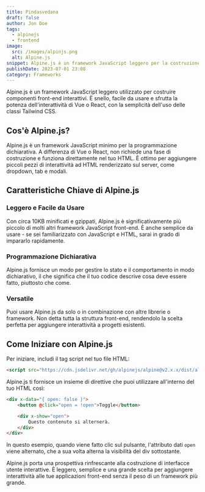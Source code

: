```yaml
---
title: Pindasvedana
draft: false
author: Jon Doe
tags:
  - alpinejs
  - frontend
image:
  src: /images/alpinjs.png
  alt: Alpine.js
snippet: Alpine.js è un framework JavaScript leggero per la costruzione di componenti front-end interattivi con semplicità e flessibilità.
publishDate: 2023-07-01 23:08
category: Frameworks
---
```

Alpine.js è un framework JavaScript leggero utilizzato per costruire componenti front-end interattivi. È snello, facile da usare e sfrutta la potenza dell'interattività di Vue o React, con la semplicità dell'uso delle classi Tailwind CSS.

## Cos'è Alpine.js?

Alpine.js è un framework JavaScript minimo per la programmazione dichiarativa. A differenza di Vue o React, non richiede una fase di costruzione e funziona direttamente nel tuo HTML. È ottimo per aggiungere piccoli pezzi di interattività ad HTML renderizzato sul server, come dropdown, tab e modali.

## Caratteristiche Chiave di Alpine.js

### Leggero e Facile da Usare

Con circa 10KB minificati e gzippati, Alpine.js è significativamente più piccolo di molti altri framework JavaScript front-end. È anche semplice da usare - se sei familiarizzato con JavaScript e HTML, sarai in grado di impararlo rapidamente.

### Programmazione Dichiarativa

Alpine.js fornisce un modo per gestire lo stato e il comportamento in modo dichiarativo, il che significa che il tuo codice descrive cosa deve essere fatto, piuttosto che come.

### Versatile

Puoi usare Alpine.js da solo o in combinazione con altre librerie o framework. Non detta tutta la struttura front-end, rendendolo la scelta perfetta per aggiungere interattività a progetti esistenti.

## Come Iniziare con Alpine.js

Per iniziare, includi il tag script nel tuo file HTML:

```html
<script src="https://cdn.jsdelivr.net/gh/alpinejs/alpine@v2.x.x/dist/alpine.min.js" defer></script>
```

Alpine.js ti fornisce un insieme di direttive che puoi utilizzare all'interno del tuo HTML così:

```html
<div x-data="{ open: false }">
    <button @click="open = !open">Toggle</button>

    <div x-show="open">
        Questo contenuto si alternerà.
    </div>
</div>
```


In questo esempio, quando viene fatto clic sul pulsante, l'attributo dati `open` viene alternato, che a sua volta alterna la visibilità del div sottostante.

Alpine.js porta una prospettiva rinfrescante alla costruzione di interfacce utente interattive. È leggero, semplice e una grande scelta per aggiungere interattività alle tue applicazioni front-end senza il peso di un framework più grande.
